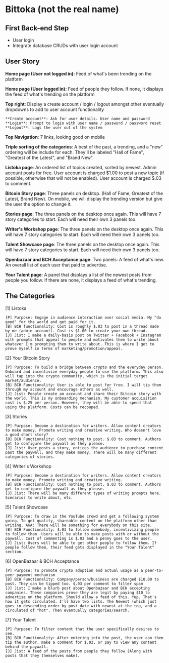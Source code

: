 # Bittoka (not the real name)

## First Back-end Step

- User login
- Integrate database CRUDs with user login account

## User Story

**Home page (User not logged in):** Feed of what's been trending on the platform

**Home page (User logged in):** Feed of people they follow. If none, it displays the feed of what's trending on the platform

**Top right**: Display a create account / login / logout amongst other eventually dropdowns to add to user account functionality

    **Create account**: Ask for user details. User name and password
    **Login**: Prompt to login with user name / password / password reset
    **Logout**: Logs the user out of the system
    
**Top Navigation**: 7 links, looking good on mobile

**Triple sorting of the categories**: A best of the past, a trending, and a "new" ordering will be include for each. They'll be labeled "Hall of Fame", "Greatest of the Latest", and "Brand New".

**Listoka page**: An ordered list of topics created, sorted by newest. Admin account posts for free. User account is charged $1.00 to post a new topic (if possible, otherwise that will not be enabled). User account is charged $.03 to comment.

**Bitcoin Story page**: Three panels on desktop. (Hall of Fame, Greatest of the Latest, Brand New). On mobile, we will display the trending version but give the user the option to change it.

**Stories page**: The three panels on the desktop once again. This will have 7 story categories to start. Each will need their own 3 panels too.

**Writer's Workshop page**: The three panels on the desktop once again. This will have 7 story categories to start. Each will need their own 3 panels too.

**Talent Showcase page**: The three panels on the desktop once again. This will have 7 story categories to start. Each will need their own 3 panels too.

**Openbazaar and BCH Acceptance page**: Two panels: A feed of what's new. An overall list of each user that paid to advertise.

**Your Talent page**: A panel that displays a list of the newest posts from people you follow. If there are none, it displays a feed of what's trending.

## The Categories

[1] Listoka

    [P] Purpose: Engage in audience interaction over social media. My "do good" for the world and get paid for it.
    [B] BCH functionality: Cost is roughly $.03 to post in a thread made by me (admin account). Cost is $1.00 to create your own thread.
    [J] Jist: I make a daily-basis post on Twitter + Facebook + Instagram with prompts that appeal to people and motivates them to write about whatever I'm prompting them to write about. This is where I get to prove myself in terms of marketing/promotion/appeal.

[2] Your Bitcoin Story

    [P] Purpose: To build a bridge between crypto and the everyday person. Onboard and incentivize everyday people to use the platform. This also will tap into the crypto community, which is the initial target market/audience.
    [B] BCH Functionality: User is able to post for free. I will tip them through my account and encourage others as well.
    [J] Jist: People create an account and share their Bitcoin story with the world. This is my onboarding mechanism. My customer acquisition cost is $.25 per person. However, they will be able to spend that using the platform. Costs can be recouped. 

[3] Stories

    [P] Purpose: Become a destination for writers. Allow content creators to make money. Promote writing and creative writing. Who doesn't love a good short story?
    [B] BCH Functionality: Cost nothing to post. $.03 to comment. Authors get to configure the paywall as they please.
    [J] Jist: User posts a story, entices the audience to purchase content past the paywall, and they make money. There will be many different categories of stories.  

[4] Writer's Workshop

    [P] Purpose: Become a destination for writers. Allow content creators to make money. Promote writing and creative writing. 
    [B] BCH Functionality: Cost nothing to post. $.03 to comment. Authors get to configure the paywall as they please.
    [J] Jist: There will be many different types of writing prompts here. Scenarios to write about, etc.

[5] Talent Showcase
   
    [P] Purpose: To draw in the YouTube crowd and get a following system going. To get quality, shareable content on the platform other than writing. AKA: There will be something for everybody on this site.
    [B] BCH Functionality: $.03 to follow somebody, incentivizing people to follow them. Users will be able to make posts with or without the paywall. Cost of commenting is $.03 and a penny goes to the user.
    [J] Jist: Users will be able to get other people to follow them. If people follow them, their feed gets displayed in the "Your Talent" section. 

[6] OpenBazaar & BCH Acceptance

    [P] Purpose: To promote crypto adoption and actual usage as a peer-to-peer payment mechanism
    [B] BCH Functionality: Company/person/business are charged $10.00 to post. They can be tipped too. $.03 per comment to filter spam
    [J] Jist: I make a blurb post about Openbazaar and BCH accepting companies. These companies prove they are legit by paying $10 to advertise on the platform. Should allow a feed of this. Yup. That's how it gets circulated. I'll have two lists. The Newest (which just goes in descending order by post date with newest at the top, and a circulated of "hot". Then eventually categories/search.

[7] Your Talent

    [P] Purpose: To filter content that the user specifically desires to see.
    [B] BCH Functionality: After entering into the post, the user can then tip the author, make a comment for $.03, or pay to view any content behind the paywall.
    [J] Jist: A feed of the posts from people they follow (Along with posts that they themselves make).
